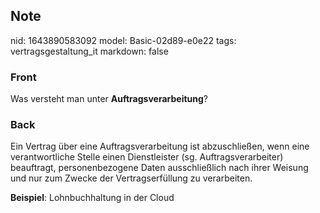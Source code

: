 ## Note
nid: 1643890583092
model: Basic-02d89-e0e22
tags: vertragsgestaltung_it
markdown: false

### Front
Was versteht man unter <b>Auftragsverarbeitung</b>?

### Back
Ein Vertrag über eine Auftragsverarbeitung ist abzuschließen, wenn eine verantwortliche Stelle einen Dienstleister (sg. Auftragsverarbeiter) beauftragt, personenbezogene Daten ausschließlich nach ihrer Weisung und nur zum Zwecke der Vertragserfüllung zu verarbeiten.

<b>Beispiel</b>:
Lohnbuchhaltung in der Cloud
